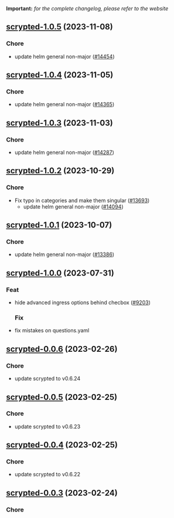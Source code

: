 **Important:**
*for the complete changelog, please refer to the website*




## [scrypted-1.0.5](https://github.com/truecharts/charts/compare/scrypted-1.0.4...scrypted-1.0.5) (2023-11-08)

### Chore

- update helm general non-major ([#14454](https://github.com/truecharts/charts/issues/14454))
  
  


## [scrypted-1.0.4](https://github.com/truecharts/charts/compare/scrypted-1.0.3...scrypted-1.0.4) (2023-11-05)

### Chore

- update helm general non-major ([#14365](https://github.com/truecharts/charts/issues/14365))
  
  


## [scrypted-1.0.3](https://github.com/truecharts/charts/compare/scrypted-1.0.2...scrypted-1.0.3) (2023-11-03)

### Chore

- update helm general non-major ([#14287](https://github.com/truecharts/charts/issues/14287))
  
  


## [scrypted-1.0.2](https://github.com/truecharts/charts/compare/scrypted-1.0.1...scrypted-1.0.2) (2023-10-29)

### Chore

- Fix typo in categories and make them singular ([#13693](https://github.com/truecharts/charts/issues/13693))
  - update helm general non-major ([#14094](https://github.com/truecharts/charts/issues/14094))
  
  


## [scrypted-1.0.1](https://github.com/truecharts/charts/compare/scrypted-1.0.0...scrypted-1.0.1) (2023-10-07)

### Chore

- update helm general non-major ([#13386](https://github.com/truecharts/charts/issues/13386))
  
  





## [scrypted-1.0.0](https://github.com/truecharts/charts/compare/scrypted-0.0.6...scrypted-1.0.0) (2023-07-31)

### Feat

- hide advanced ingress options behind checbox ([#9203](https://github.com/truecharts/charts/issues/9203))
  
  ### Fix

- fix mistakes on questions.yaml
  
  


## [scrypted-0.0.6](https://github.com/truecharts/charts/compare/scrypted-0.0.5...scrypted-0.0.6) (2023-02-26)

### Chore

- update scrypted to v0.6.24
  
  


## [scrypted-0.0.5](https://github.com/truecharts/charts/compare/scrypted-0.0.4...scrypted-0.0.5) (2023-02-25)

### Chore

- update scrypted to v0.6.23
  
  


## [scrypted-0.0.4](https://github.com/truecharts/charts/compare/scrypted-0.0.3...scrypted-0.0.4) (2023-02-25)

### Chore

- update scrypted to v0.6.22
  
  


## [scrypted-0.0.3](https://github.com/truecharts/charts/compare/scrypted-0.0.2...scrypted-0.0.3) (2023-02-24)

### Chore


